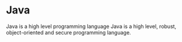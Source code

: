 # Java
Java is a high level programming language Java is a high level, robust, object-oriented and secure programming language.
